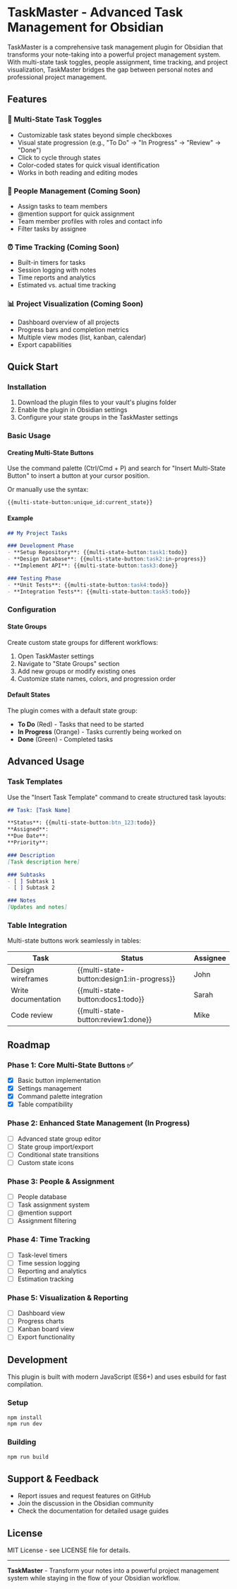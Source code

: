 # TaskMaster - Advanced Task Management for Obsidian

TaskMaster is a comprehensive task management plugin for Obsidian that transforms your note-taking into a powerful project management system. With multi-state task toggles, people assignment, time tracking, and project visualization, TaskMaster bridges the gap between personal notes and professional project management.

## Features

### 🎯 Multi-State Task Toggles
- Customizable task states beyond simple checkboxes
- Visual state progression (e.g., "To Do" → "In Progress" → "Review" → "Done")
- Click to cycle through states
- Color-coded states for quick visual identification
- Works in both reading and editing modes

### 👥 People Management (Coming Soon)
- Assign tasks to team members
- @mention support for quick assignment
- Team member profiles with roles and contact info
- Filter tasks by assignee

### ⏰ Time Tracking (Coming Soon)
- Built-in timers for tasks
- Session logging with notes
- Time reports and analytics
- Estimated vs. actual time tracking

### 📊 Project Visualization (Coming Soon)
- Dashboard overview of all projects
- Progress bars and completion metrics
- Multiple view modes (list, kanban, calendar)
- Export capabilities

## Quick Start

### Installation
1. Download the plugin files to your vault's plugins folder
2. Enable the plugin in Obsidian settings
3. Configure your state groups in the TaskMaster settings

### Basic Usage

#### Creating Multi-State Buttons
Use the command palette (Ctrl/Cmd + P) and search for "Insert Multi-State Button" to insert a button at your cursor position.

Or manually use the syntax:
```
{{multi-state-button:unique_id:current_state}}
```

#### Example
```markdown
## My Project Tasks

### Development Phase
- **Setup Repository**: {{multi-state-button:task1:todo}}
- **Design Database**: {{multi-state-button:task2:in-progress}}
- **Implement API**: {{multi-state-button:task3:done}}

### Testing Phase
- **Unit Tests**: {{multi-state-button:task4:todo}}
- **Integration Tests**: {{multi-state-button:task5:todo}}
```

### Configuration

#### State Groups
Create custom state groups for different workflows:

1. Open TaskMaster settings
2. Navigate to "State Groups" section
3. Add new groups or modify existing ones
4. Customize state names, colors, and progression order

#### Default States
The plugin comes with a default state group:
- **To Do** (Red) - Tasks that need to be started
- **In Progress** (Orange) - Tasks currently being worked on
- **Done** (Green) - Completed tasks

## Advanced Usage

### Task Templates
Use the "Insert Task Template" command to create structured task layouts:

```markdown
## Task: [Task Name]

**Status**: {{multi-state-button:btn_123:todo}}
**Assigned**: 
**Due Date**: 
**Priority**: 

### Description
[Task description here]

### Subtasks
- [ ] Subtask 1
- [ ] Subtask 2

### Notes
[Updates and notes]
```

### Table Integration
Multi-state buttons work seamlessly in tables:

| Task | Status | Assignee |
|------|--------|----------|
| Design wireframes | {{multi-state-button:design1:in-progress}} | John |
| Write documentation | {{multi-state-button:docs1:todo}} | Sarah |
| Code review | {{multi-state-button:review1:done}} | Mike |

## Roadmap

### Phase 1: Core Multi-State Buttons ✅
- [x] Basic button implementation
- [x] Settings management
- [x] Command palette integration
- [x] Table compatibility

### Phase 2: Enhanced State Management (In Progress)
- [ ] Advanced state group editor
- [ ] State group import/export
- [ ] Conditional state transitions
- [ ] Custom state icons

### Phase 3: People & Assignment
- [ ] People database
- [ ] Task assignment system
- [ ] @mention support
- [ ] Assignment filtering

### Phase 4: Time Tracking
- [ ] Task-level timers
- [ ] Time session logging
- [ ] Reporting and analytics
- [ ] Estimation tracking

### Phase 5: Visualization & Reporting
- [ ] Dashboard view
- [ ] Progress charts
- [ ] Kanban board view
- [ ] Export functionality

## Development

This plugin is built with modern JavaScript (ES6+) and uses esbuild for fast compilation.

### Setup
```bash
npm install
npm run dev
```

### Building
```bash
npm run build
```

## Support & Feedback

- Report issues and request features on GitHub
- Join the discussion in the Obsidian community
- Check the documentation for detailed usage guides

## License

MIT License - see LICENSE file for details.

---

**TaskMaster** - Transform your notes into a powerful project management system while staying in the flow of your Obsidian workflow.
